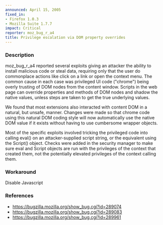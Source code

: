 ```yaml
---
announced: April 15, 2005
fixed_in:
- Firefox 1.0.3
- Mozilla Suite 1.7.7
impact: Critical
reporter: moz_bug_r_a4
title: Privilege escalation via DOM property overrides
---
```


<h3>Description</h3>

<p>moz_bug_r_a4 reported several exploits giving an attacker
the ability to install malicious code or steal data, requiring only
that the user do commonplace actions like click on a link or open
the context menu. The common cause in each case was privileged UI code
("chrome") being overly trusting of DOM nodes from the content window.
Scripts in the web page can override properties and methods of DOM
nodes and shadow the native values, unless steps are taken to get the
true underlying values.</p>

<p>We found that most extensions also interacted with content DOM in a
natural, but unsafe, manner.
Changes were made so that chrome code using this natural DOM coding style
will now automatically use the native DOM value if it exists without having
to use cumbersome wrapper objects.</p>

<p>Most of the specific exploits involved tricking the privileged code
into calling eval() on an attacker-supplied script string, or the equivalent
using the Script() object. Checks were added in the security manager
to make sure eval and Script objects are run with the privileges of the
context that created them, not the potentially elevated privileges of
the context calling them.</p>

<h3>Workaround</h3>

<p>Disable Javascript</p>

<h3>References</h3>

<ul>
<li><a href="https://bugzilla.mozilla.org/show_bug.cgi?id=289074">
https://bugzilla.mozilla.org/show_bug.cgi?id=289074</a></li>

<li><a href="https://bugzilla.mozilla.org/show_bug.cgi?id=289083">
https://bugzilla.mozilla.org/show_bug.cgi?id=289083</a></li>

<li><a href="https://bugzilla.mozilla.org/show_bug.cgi?id=289961">
https://bugzilla.mozilla.org/show_bug.cgi?id=289961</a></li>
</ul>



